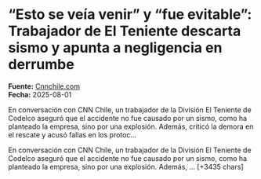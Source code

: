 # “Esto se veía venir” y “fue evitable”: Trabajador de El Teniente descarta sismo y apunta a negligencia en derrumbe

**Fuente:** [Cnnchile.com](https://www.cnnchile.com/pais/derrumbe-teniente-trabajador-descarta-sismo_20250801/)  
**Fecha:** 2025-08-01

En conversación con CNN Chile, un trabajador de la División El Teniente de Codelco aseguró que el accidente no fue causado por un sismo, como ha planteado la empresa, sino por una explosión. Además, criticó la demora en el rescate y acusó fallas en los protoc…

En conversación con CNN Chile, un trabajador de la División El Teniente de Codelco aseguró que el accidente no fue causado por un sismo, como ha planteado la empresa, sino por una explosión. Además, … [+3435 chars]
